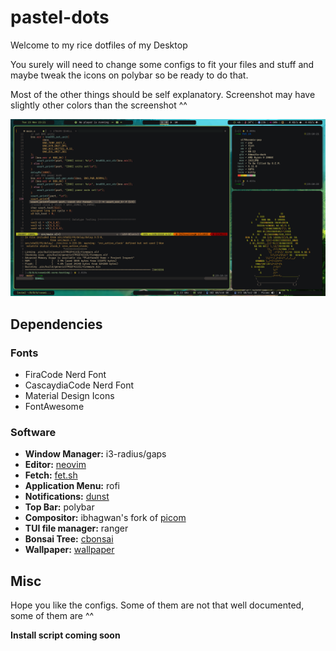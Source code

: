 # pastel-dots
Welcome to my rice dotfiles of my Desktop

You surely will need to change some configs to fit your files and stuff and maybe tweak the icons on polybar so be ready to do that. 

Most of the other things should be self explanatory. Screenshot may have slightly other colors than the screenshot ^^

![](https://raw.githubusercontent.com/cosmicraccoon/pastel-dots/main/screen-1.png)
## Dependencies

### Fonts

- FiraCode Nerd Font
- CascaydiaCode Nerd Font
- Material Design Icons
- FontAwesome

### Software
- **Window Manager:** i3-radius/gaps
- **Editor:** [neovim](https://github.com/neovim/neovim)
- **Fetch:** [fet.sh](https://github.com/6gk/fet.sh)
- **Application Menu:** rofi 
- **Notifications:** [dunst](https://github.com/dunst-project/dunst)
- **Top Bar:** polybar
- **Compositor:** ibhagwan's fork of [picom](https://github.com/ibhagwan/picom)
- **TUI file manager:** ranger 
- **Bonsai Tree:** [cbonsai](https://gitlab.com/jallbrit/cbonsai)
- **Wallpaper:** [wallpaper](https://www.artstation.com/artwork/eaW1yZ)

## Misc

Hope you like the configs. Some of them are not that well documented, some of them are ^^

**Install script coming soon**

